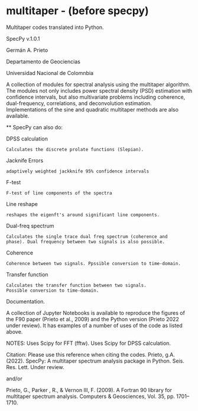 # multitaper - (before specpy)
Multitaper codes translated into Python. 

SpecPy v.1.0.1

Germán A. Prieto

Departamento de Geociencias

Universidad Nacional de Colomnbia


A collection of modules for spectral analysis using the multitaper algorithm. 
The modules not only includes power spectral density (PSD) estimation with confidence intervals, but also multivariate problems including coherence, dual-frequency, correlations, and deconvolution estimation. Implementations of the sine and quadratic multitaper methods are also available. 

** SpecPy can also do:

DPSS calculation

    Calculates the discrete prolate functions (Slepian).

Jacknife Errors 

    adaptively weighted jackknife 95% confidence intervals

F-test

    F-test of line components of the spectra

Line reshape

    reshapes the eigenft's around significant line components. 

Dual-freq spectrum

    Calculates the single trace dual freq spectrum (coherence and 
    phase). Dual frequency between two signals is also possible. 

Coherence

    Coherence between two signals. Ppssible conversion to time-domain. 

Transfer function

    Calculates the transfer function between two signals. 
    Possible conversion to time-domain. 

Documentation. 

A collection of Jupyter Notebooks is available to reproduce the figures
of the F90 paper (Prieto et al., 2009) and the Python version 
(Prieto 2022 under review). It has examples of a number of uses of 
the code as listed above. 
 
 
NOTES:
Uses Scipy for FFT (fftw). 
Uses Scipy for DPSS calculation. 

Citation:
Please use this reference when citing the codes. 
Prieto, g.A. (2022). SpecPy: A multitaper spectrum analysis package in Python. Seis. Res. Lett. Under review.

and/or

Prieto, G., Parker , R., & Vernon III, F. (2009). A Fortran 90 library for multitaper spectrum analysis. Computers & Geosciences, Vol. 35, pp. 1701–1710.
